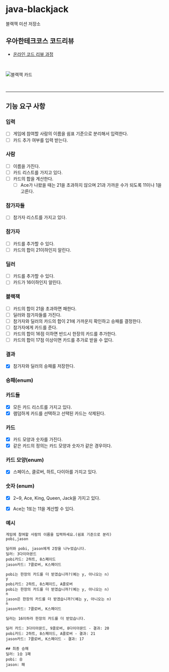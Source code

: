 # java-blackjack

블랙잭 미션 저장소

## 우아한테크코스 코드리뷰

- [온라인 코드 리뷰 과정](https://github.com/woowacourse/woowacourse-docs/blob/master/maincourse/README.md)

<br>

![블랙잭 카드](https://www.7luck.com/common/images/contents/img_blackjack3.jpg)

<br>
<hr>

## 기능 요구 사항

### 입력
- [ ] 게임에 참여할 사람의 이름을 쉼표 기준으로 분리해서 입력한다. 
- [ ] 카드 추가 여부를 입력 받는다.

### 사람
- [ ] 이름을 가진다.
- [ ] 카드 리스트를 가지고 있다.
- [ ] 카드의 합을 계산한다.
  - [ ] Ace가 나왔을 때는 21을 초과하지 않으며 21과 가까운 수가 되도록 11이나 1을 고른다.

### 참가자들
- [ ] 참가자 리스트를 가지고 있다.

### 참가자
- [ ] 카드를 추가할 수 있다. 
- [ ] 카드의 합이 21이하인지 알린다.

### 딜러
- [ ] 카드를 추가할 수 있다.
- [ ] 카드가 16이하인지 알린다.

### 블랙잭
- [ ] 카드의 합이 21을 초과하면 패한다.
- [ ] 딜러와 참가자들를 가진다.
- [ ] 참가자와 딜러의 카드의 합이 21에 가까운지 확인하고 승패를 결정한다.
- [ ] 참가자에게 카드를 준다.
- [ ] 카드의 합이 16점 이하면 반드시 한장의 카드를 추가한다.
- [ ] 카드의 합이 17점 이상이면 카드를 추가로 받을 수 없다.

### 결과
- [x] 참가자와 딜러의 승패를 저장한다.

### 승패(enum)

### 카드들
- [x] 모든 카드 리스트를 가지고 있다.
- [x] 램덤하게 카드를 선택하고 선택된 카드는 삭제된다.

### 카드
- [x] 카드 모양과 숫자를 가진다.
- [x] 같은 카드의 정의는 카드 모양과 숫자가 같은 경우이다.

### 카드 모양(enum)
- [x] 스페이스, 클로버, 하트, 다이아를 가지고 있다.

### 숫자 (enum)
- [x] 2~9, Ace, King, Queen, Jack을 가지고 있다.
- [x] Ace는 1또는 11을 계산할 수 있다.



### 예시
```
게임에 참여할 사람의 이름을 입력하세요.(쉼표 기준으로 분리)
pobi,jason

딜러와 pobi, jason에게 2장을 나누었습니다.
딜러: 3다이아몬드
pobi카드: 2하트, 8스페이드
jason카드: 7클로버, K스페이드

pobi는 한장의 카드를 더 받겠습니까?(예는 y, 아니오는 n)
y
pobi카드: 2하트, 8스페이드, A클로버
pobi는 한장의 카드를 더 받겠습니까?(예는 y, 아니오는 n)
n
jason은 한장의 카드를 더 받겠습니까?(예는 y, 아니오는 n)
n
jason카드: 7클로버, K스페이드

딜러는 16이하라 한장의 카드를 더 받았습니다.

딜러 카드: 3다이아몬드, 9클로버, 8다이아몬드 - 결과: 20
pobi카드: 2하트, 8스페이드, A클로버 - 결과: 21
jason카드: 7클로버, K스페이드 - 결과: 17

## 최종 승패
딜러: 1승 1패
pobi: 승
jason: 패
```
